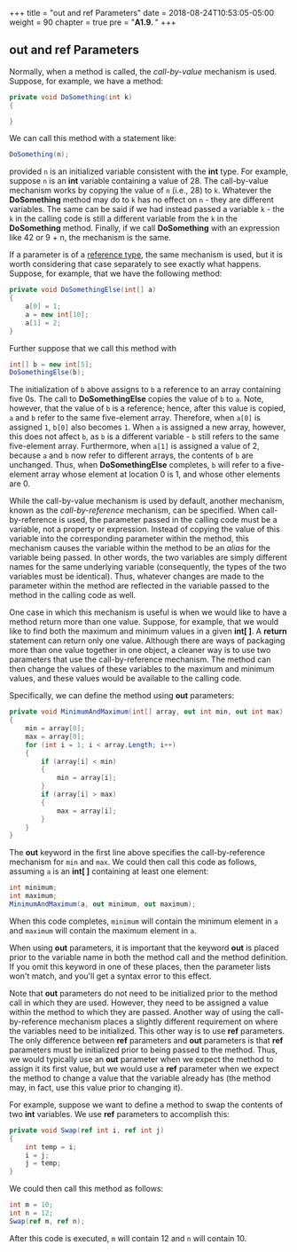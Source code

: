 +++
title = "out and ref Parameters"
date = 2018-08-24T10:53:05-05:00
weight = 90
chapter = true
pre = "<b>A1.9. </b>"
+++

## **out** and **ref** Parameters

Normally, when a method is called, the *call-by-value* mechanism is used. Suppose, for example, we have a method:

```C#
private void DoSomething(int k)
{

}
```

We can call this method with a statement like:

```C#
DoSomething(n);
```

provided `n` is an initialized variable consistent with the **int** type. For example, suppose `n` is an **int** variable containing a value of 28. The call-by-value mechanism works by copying the value of `n` (i.e., 28) to `k`. Whatever the **DoSomething** method may do to `k` has no effect on `n` - they are different variables. The same can be said if we had instead passed a variable `k` - the `k` in the calling code is still a different variable from the `k` in the **DoSomething** method. Finally, if we call **DoSomething** with an expression like 42 or 9 + n, the mechanism is the same.

If a parameter is of a [reference type](/~rhowell/DataStructures/redirect/reference-value), the same mechanism is used, but it is worth considering that case separately to see exactly what happens. Suppose, for example, that we have the following method:

```C#
private void DoSomethingElse(int[] a)
{
    a[0] = 1;
    a = new int[10];
    a[1] = 2;
}
```

Further suppose that we call this method with

```C#
int[] b = new int[5];
DoSomethingElse(b);
```

The initialization of `b` above assigns to `b` a reference to an array containing five 0s. The call to **DoSomethingElse** copies the value of `b` to `a`. Note, however, that the value of `b` is a reference; hence, after this value is copied, `a` and `b` refer to the same five-element array. Therefore, when `a[0]` is assigned `1`, `b[0]` also becomes `1`. When `a` is assigned a new array, however, this does not affect `b`, as `b` is a different variable - `b` still refers to the same five-element array. Furthermore, when `a[1]` is assigned a value of 2, because `a` and `b` now refer to different arrays, the contents of `b` are unchanged. Thus, when **DoSomethingElse** completes, `b` will refer to a five-element array whose element at location 0 is 1, and whose other elements are 0.

While the call-by-value mechanism is used by default, another mechanism, known as the *call-by-reference* mechanism, can be specified. When call-by-reference is used, the parameter passed in the calling code must be a variable, not a property or expression. Instead of copying the value of this variable into the corresponding parameter within the method, this mechanism causes the variable within the method to be an *alias* for the variable being passed. In other words, the two variables are simply different names for the same underlying variable (consequently, the types of the two variables must be identical). Thus, whatever changes are made to the parameter within the method are reflected in the variable passed to the method in the calling code as well.

One case in which this mechanism is useful is when we would like to have a method return more than one value. Suppose, for example, that we would like to find both the maximum and minimum values in a given **int\[ \]**. A **return** statement can return only one value. Although there are ways of packaging more than one value together in one object, a cleaner way is to use two parameters that use the call-by-reference mechanism. The method can then change the values of these variables to the maximum and minimum values, and these values would be available to the calling code.

Specifically, we can define the method using **out** parameters:

```C#
private void MinimumAndMaximum(int[] array, out int min, out int max)
{
    min = array[0];
    max = array[0];
    for (int i = 1; i < array.Length; i++)
    {
        if (array[i] < min)
        {
            min = array[i];
        }
        if (array[i] > max)
        {
            max = array[i];
        }
    }
}
```

The **out** keyword in the first line above specifies the call-by-reference mechanism for `min` and `max`. We could then call this code as follows, assuming `a` is an **int\[ \]** containing at least one element:

```C#
int minimum;
int maximum;
MinimumAndMaximum(a, out minimum, out maximum);
```

When this code completes, `minimum` will contain the minimum element in `a` and `maximum` will contain the maximum element in `a`.

When using **out** parameters, it is important that the keyword **out** is placed prior to the variable name in both the method call and the method definition. If you omit this keyword in one of these places, then the parameter lists won't match, and you'll get a syntax error to this effect.

Note that **out** parameters do not need to be initialized prior to the method call in which they are used. However, they need to be assigned a value within the method to which they are passed. Another way of using the call-by-reference mechanism places a slightly different requirement on where the variables need to be initialized. This other way is to use **ref** parameters. The only difference between **ref** parameters and **out** parameters is that **ref** parameters must be initialized prior to being passed to the method. Thus, we would typically use an **out** parameter when we expect the method to assign it its first value, but we would use a **ref** parameter when we expect the method to change a value that the variable already has (the method may, in fact, use this value prior to changing it).

For example, suppose we want to define a method to swap the contents of two **int** variables. We use **ref** parameters to accomplish this:

```C#
private void Swap(ref int i, ref int j)
{
    int temp = i;
    i = j;
    j = temp;
}
```

We could then call this method as follows:

```C#
int m = 10;
int n = 12;
Swap(ref m, ref n);
```

After this code is executed, `m` will contain 12 and `n` will contain 10.
